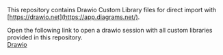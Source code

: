 This repository contains Drawio Custom Library files for direct import with [https://drawio.net](https://app.diagrams.net/).

Open the following link to open a drawio session with all custom libraries provided in this repository.<br>
[Drawio](https://app.diagrams.net/?libs=0&clibs=Uhttps%3A%2F%2Fraw.githubusercontent.com%2Fjhillenbrand%2FDataGrabber-DrawioLib%2Frefs%2Fheads%2Fmaster%2Fclibs%2FDatagrabber%20-%20Adapters.xml;Uhttps%3A%2F%2Fraw.githubusercontent.com%2Fjhillenbrand%2FDataGrabber-DrawioLib%2Frefs%2Fheads%2Fmaster%2Fclibs%2FDatagrabber%20-%20Buffers.xml;Uhttps%3A%2F%2Fraw.githubusercontent.com%2Fjhillenbrand%2FDataGrabber-DrawioLib%2Frefs%2Fheads%2Fmaster%2Fclibs%2FDatagrabber%20-%20Mappings.xml;Uhttps%3A%2F%2Fraw.githubusercontent.com%2Fjhillenbrand%2FDataGrabber-DrawioLib%2Frefs%2Fheads%2Fmaster%2Fclibs%2FDatagrabber%20-%20GrabberServices.xml;Uhttps%3A%2F%2Fraw.githubusercontent.com%2Fjhillenbrand%2FDataGrabber-DrawioLib%2Frefs%2Fheads%2Fmaster%2Fclibs%2FDatagrabber%20-%20Watchdogs.xml;Uhttps%3A%2F%2Fraw.githubusercontent.com%2Fjhillenbrand%2FDataGrabber-DrawioLib%2Frefs%2Fheads%2Fmaster%2Fclibs%2FDataGrabber%20Documents%20-%20Adapters.xml;Uhttps%3A%2F%2Fraw.githubusercontent.com%2Fjhillenbrand%2FDataGrabber-DrawioLib%2Frefs%2Fheads%2Fmaster%2Fclibs%2FDataGrabber%20Documents%20-%20GrabberServices.xml;Uhttps://raw.githubusercontent.com/jhillenbrand/DataGrabber-DrawioLib/refs/heads/master/clibs/DataGrabber%20DB%20-%20Adapters.xml;Uhttps://raw.githubusercontent.com/jhillenbrand/DataGrabber-DrawioLib/refs/heads/master/clibs/DataGrabber%20IIoT%20-%20Adapters.xml;Uhttps://raw.githubusercontent.com/jhillenbrand/DataGrabber-DrawioLib/refs/heads/master/clibs/DataGrabber%20IO%20-%20Adapters.xml)
